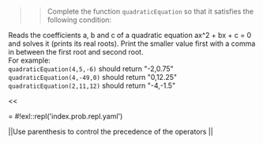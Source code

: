 >>Complete the function <code>quadraticEquation</code> so that it satisfies the following condition:
<p>Reads the coefficients a, b and c of a quadratic equation ax^2 + bx + c = 0 and solves it (prints its real roots). Print the smaller value first with a comma in between the first root and second root.<br/>
For example:<br/>
<code>quadraticEquation(4,5,-6)</code> should return "-2,0.75"<br/>
<code>quadraticEquation(4,-49,0)</code> should return "0,12.25"<br/>
<code>quadraticEquation(2,11,12)</code> should return "-4,-1.5"</p><<

= #!exl::repl('index.prob.repl.yaml')

||Use parenthesis to control the precedence of the operators ||
